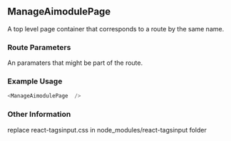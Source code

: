 ## ManageAimodulePage
A top level page container that corresponds to a route by the same name.

### Route Parameters
An paramaters that might be part of the route.

### Example Usage

```js
<ManageAimodulePage  />
```


### Other Information

replace react-tagsinput.css in node_modules/react-tagsinput folder